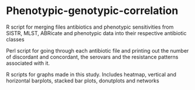 # Phenotypic-genotypic-correlation

R script for merging files antibiotics and phenotypic sensitivities from SISTR, MLST, ABRicate and phenotypic data into their respective antibiotic classes

Perl script for going through each antibiotic file and printing out the number of discordant and concordant, the serovars and the resistance patterns associated with it.

R scripts for graphs made in this study. Includes heatmap, vertical and horizontal barplots, stacked bar plots, donutplots and networks
